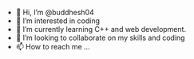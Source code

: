- 👋 Hi, I’m @buddhesh04
- 👀 I’m interested in coding   
- 🌱 I’m currently learning C++ and web development.
- 💞️ I’m looking to collaborate on my skills and coding
- 📫 How to reach me ...

<!---
buddhesh04/buddhesh04 is a ✨ special ✨ repository because its `README.md` (this file) appears on your GitHub profile.
You can click the Preview link to take a look at your changes.
--->
